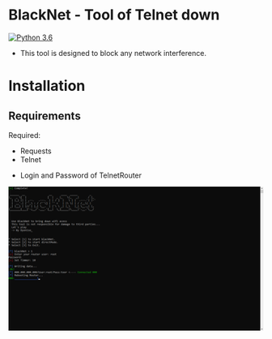 # BlackNet - Tool of Telnet down

[![Python 3.6](https://img.shields.io/badge/Python-3.6-yellow.svg)](http://www.python.org/download/)

* This tool is designed to block any network interference.

# Installation

## Requirements

Required:
* Requests
* Telnet
- Login and Password of TelnetRouter

![alt text](https://raw.githubusercontent.com/Dyoniso/Blacknet-Online/master/icon.png?raw=true)

